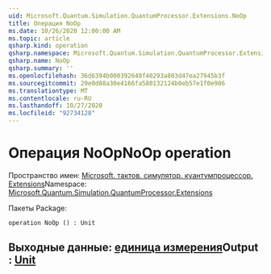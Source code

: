 ```yaml
---
uid: Microsoft.Quantum.Simulation.QuantumProcessor.Extensions.NoOp
title: Операция NoOp
ms.date: 10/26/2020 12:00:00 AM
ms.topic: article
qsharp.kind: operation
qsharp.namespace: Microsoft.Quantum.Simulation.QuantumProcessor.Extensions
qsharp.name: NoOp
qsharp.summary: ''
ms.openlocfilehash: 36d6394b000392640f40293a803d47ea27945b3f
ms.sourcegitcommit: 29e0d88a30e4166fa580132124b0eb57e1f0e986
ms.translationtype: MT
ms.contentlocale: ru-RU
ms.lasthandoff: 10/27/2020
ms.locfileid: "92734128"
---
```

# <a name="noop-operation"></a><span data-ttu-id="fa1c4-102">Операция NoOp</span><span class="sxs-lookup"><span data-stu-id="fa1c4-102">NoOp operation</span></span>

<span data-ttu-id="fa1c4-103">Пространство имен: [Microsoft. тактов. симулятор. куантумпроцессор. Extensions](xref:Microsoft.Quantum.Simulation.QuantumProcessor.Extensions)</span><span class="sxs-lookup"><span data-stu-id="fa1c4-103">Namespace: [Microsoft.Quantum.Simulation.QuantumProcessor.Extensions](xref:Microsoft.Quantum.Simulation.QuantumProcessor.Extensions)</span></span>

<span data-ttu-id="fa1c4-104">Пакеты [](https://nuget.org/packages/)</span><span class="sxs-lookup"><span data-stu-id="fa1c4-104">Package: [](https://nuget.org/packages/)</span></span>




```qsharp
operation NoOp () : Unit
```


## <a name="output--unit"></a><span data-ttu-id="fa1c4-105">Выходные данные: [единица измерения](xref:microsoft.quantum.lang-ref.unit)</span><span class="sxs-lookup"><span data-stu-id="fa1c4-105">Output : [Unit](xref:microsoft.quantum.lang-ref.unit)</span></span>

